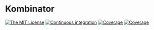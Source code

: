 # Kombinator

[![The MIT License](https://img.shields.io/badge/license-MIT-brightgreen.svg?style=flat)](http://opensource.org/licenses/MIT)
[![Continuous integration](https://github.com/dourouc05/Kombinator.jl/actions/workflows/GitHubCI.yml/badge.svg)](https://github.com/dourouc05/Kombinator.jl/actions/workflows/GitHubCI.yml/)
[![Coverage](https://codecov.io/gh/dourouc05/Kombinator.jl/branch/master/graph/badge.svg)](https://codecov.io/gh/dourouc05/Kombinator.jl)
[![Coverage](https://coveralls.io/repos/github/dourouc05/Kombinator.jl/badge.svg?branch=master)](https://coveralls.io/github/dourouc05/Kombinator.jl?branch=master)
